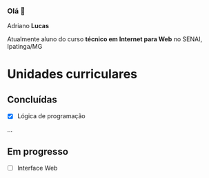 ### Olá 👋

Adriano **Lucas**

Atualmente aluno do curso **técnico em Internet para Web** no SENAI, Ipatinga/MG

# Unidades curriculares
## Concluídas

- [x] Lógica de programação

...


## Em progresso

- [ ] Interface Web
  
